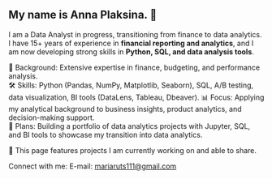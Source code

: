 ## My name is Anna Plaksina. 👋

I am a Data Analyst in progress, transitioning from finance to data analytics.  
I have 15+ years of experience in **financial reporting and analytics**, and I am now developing strong skills in **Python, SQL, and data analysis tools**.  

💬 Background: Extensive expertise in finance, budgeting, and performance analysis.  
🛠️ Skills: Python (Pandas, NumPy, Matplotlib, Seaborn), SQL, A/B testing, data visualization, BI tools (DataLens, Tableau, Dbeaver). 
📊 Focus: Applying my analytical background to business insights, product analytics, and decision-making support.  
🚀 Plans: Building a portfolio of data analytics projects with Jupyter, SQL, and BI tools to showcase my transition into data analytics.  

💾 This page features projects I am currently working on and able to share.  

Connect with me:
E-mail: mariaruts111@gmail.com
